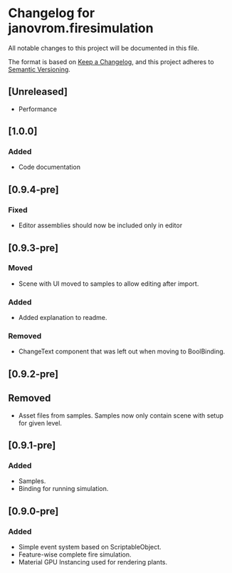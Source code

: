 # Changelog for janovrom.firesimulation
All notable changes to this project will be documented in this file.

The format is based on [Keep a Changelog](https://keepachangelog.com/en/1.0.0/),
and this project adheres to [Semantic Versioning](https://semver.org/spec/v2.0.0.html).

## [Unreleased]
- Performance

## [1.0.0]
### Added
- Code documentation

## [0.9.4-pre]
### Fixed
- Editor assemblies should now be included only in editor

## [0.9.3-pre]
### Moved
- Scene with UI moved to samples to allow editing after import.

### Added
- Added explanation to readme.

### Removed
- ChangeText component that was left out when moving to BoolBinding.

## [0.9.2-pre]
## Removed
- Asset files from samples. Samples now only contain scene with setup for given level.

## [0.9.1-pre]
### Added
- Samples.
- Binding for running simulation.

## [0.9.0-pre]
### Added
- Simple event system based on ScriptableObject.
- Feature-wise complete fire simulation.
- Material GPU Instancing used for rendering plants.